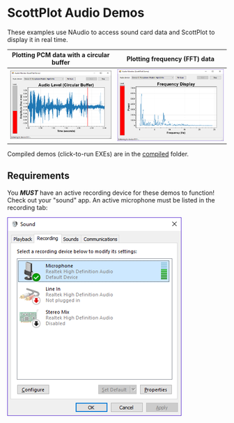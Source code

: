 # ScottPlot Audio Demos
These examples use NAudio to access sound card data and ScottPlot to display it in real time.

Plotting PCM data with a circular buffer | Plotting frequency (FFT) data
---|---
![](AudioMonitorCircular/screenshot-audio-pcm-circular.png) | ![](AudioMonitorFFT/screenshot-audio-fft.png)


Compiled demos (click-to-run EXEs) are in the [compiled](compiled) folder.

## Requirements

You ***MUST*** have an active recording device for these demos to function! Check out your "sound" app. An active microphone must be listed in the recording tab:

![](microphone-settings.png)